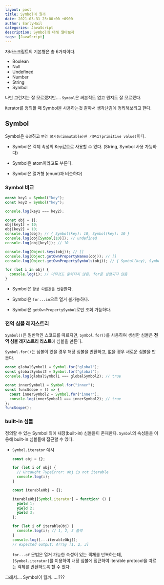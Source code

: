 ```yaml
---
layout: post
title: Symbol이 뭘까
date: 2021-03-31 23:00:00 +0900
author: EarlyHail
categories: JavaScript
description: Symbol에 대해 알아보자
tags: [JavaScript]
---
```


자바스크립트의 기본형은 총 6가지이다.

- Boolean
- Null
- Undefined
- Number
- String
- Symbol

나만 그런지는 잘 모르겠지만.... `Symbol`은 써본적도 없고 뭔지도 잘 모르겠다.

iterator를 정의할 때 Symbol을 사용하는것 같아서 생각난김에 정리해보려고 한다.

## Symbol

Symbol은 `유일`하고 `변경 불가능(immutable)한 기본값(primitive value)`이다.

- Symbol은 객체 속성의 Key값으로 사용할 수 있다. (String, Symbol 사용 가능하다)

- Symbol은 atom이라고도 부른다.

- Symbol은 열거형 (enum)과 비슷하다)

### Symbol 비교

```typescript
const key1 = Symbol("key");
const key2 = Symbol("key");

console.log(key1 === key2);

const obj = {};
obj[key1] = 10;
obj[key2] = 10;
console.log(obj); // { Symbol(key): 10, Symbol(key): 10 }
console.log(obj[Symbol(10)]); // undefined
console.log(obj[key1]); // 10

console.log(Object.keys(obj)); // []
console.log(Object.getOwnPropertyNames(obj)); // []
console.log(Object.getOwnPropertySymbols(obj)); // { Symbol(key), Symbol(key) }

for (let i in obj) {
  console.log(i); // 아무것도 출력되지 않음. for문 실행되지 않음
}
```

- Symbol은 `항상 다른값을 반환`한다.

- Symbol은 `for...in`으로 열거 불가능하다.

- Symbol은 `getOwnPropertySymbol`로만 조회 가능하다.

### 전역 심볼 레지스트리

`Symbol()`은 일반적인 스코프를 따르지만, `Symbol.for()`를 사용하여 생성한 심볼은 **전역 심볼 레지스트리 리스트**에 심볼을 만든다.

`Symbol.for()`는 심볼이 있을 경우 해당 심볼을 반환하고, 없을 경우 새로운 심볼을 만든다.

```typescript
const globalSymbol1 = Symbol.for("global");
const globalSymbol2 = Symbol.for("global");
console.log(globalSymbol1 === globalSymbol2); // true

const innerSymbol1 = Symbol.for("inner");
const funcScope = () => {
  const innerSymbol2 = Symbol.for("inner");
  console.log(innerSymbol1 === innerSymbol2); // true
};
funcScope();
```

### built-in 심볼

정의할 수 있는 Symbol 외에 내장(built-in) 심볼들이 존재한다. `Symbol`의 속성들을 이용해 built-in 심볼들에 접근할 수 있다.

- `Symbol.iterator` 예시

  ```typescript
  const obj = {};

  for (let i of obj) {
    // Uncaught TypeError: obj is not iterable
    console.log(i);
  }

  const iterableObj = {};

  iterableObj[Symbol.iterator] = function* () {
    yield 1;
    yield 2;
    yield 3;
  };

  for (let i of iterableObj) {
    console.log(i); // 1, 2, 3 출력
  }
  console.log([...iterableObj]);
  // expected output: Array [1, 2, 3]
  ```

  `for...of` 문법은 열거 가능한 속성이 있는 객체를 반복하는데, `[Symbol.iterator]`를 이용하여 내장 심볼에 접근하여 iterable protocol을 따르는 객체를 반환하도록 할 수 있다.

그래서.... Symbol이 뭘까......???
